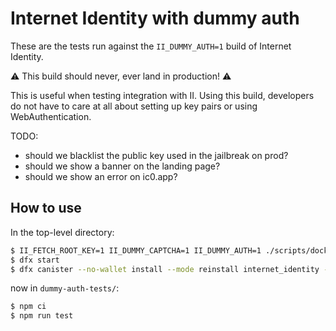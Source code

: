 # Internet Identity with dummy auth

These are the tests run against the `II_DUMMY_AUTH=1` build of Internet
Identity.

⚠️ This build should never, ever land in production! ⚠️

This is useful when testing integration with II. Using this build, developers
do not have to care at all about setting up key pairs or using
WebAuthentication.

TODO:
* should we blacklist the public key used in the jailbreak on prod?
* should we show a banner on the landing page?
* should we show an error on ic0.app?

## How to use

In the top-level directory:

```bash
$ II_FETCH_ROOT_KEY=1 II_DUMMY_CAPTCHA=1 II_DUMMY_AUTH=1 ./scripts/docker-build
$ dfx start
$ dfx canister --no-wallet install --mode reinstall internet_identity --argument '(null)'
```

now in `dummy-auth-tests/`:

```bash
$ npm ci
$ npm run test
```
